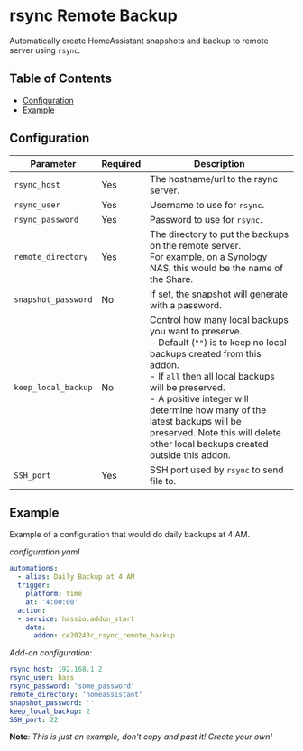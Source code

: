 
# rsync Remote Backup

Automatically create HomeAssistant snapshots and backup to remote server using `rsync`.


## Table of Contents

* [Configuration](#configuration)
* [Example](#example)

## Configuration

|Parameter|Required|Description|
|---------|--------|-----------|
|`rsync_host`|Yes|The hostname/url to the rsync server.|
|`rsync_user`|Yes|Username to use for `rsync`.|
|`rsync_password`|Yes|Password to use for `rsync`.|
|`remote_directory`|Yes|The directory to put the backups on the remote server.<br />For example, on a Synology NAS, this would be the name of the Share.|
|`snapshot_password`|No|If set, the snapshot will generate with a password.|
|`keep_local_backup`|No|Control how many local backups you want to preserve.<br />- Default (`""`) is to keep no local backups created from this addon.<br />- If `all` then all local backups will be preserved.<br />- A positive integer will determine how many of the latest backups will be preserved. Note this will delete other local backups created outside this addon.|
|`SSH_port`|Yes|SSH port used by `rsync` to send file to.|


## Example

Example of a configuration that would do daily backups at 4 AM.

_configuration.yaml_
```yaml
automations:
  - alias: Daily Backup at 4 AM
  trigger:
    platform: time
    at: '4:00:00'
  action:
  - service: hassio.addon_start
    data:
      addon: ce20243c_rsync_remote_backup
```

_Add-on configuration_:
```yaml
rsync_host: 192.168.1.2
rsync_user: hass
rsync_password: 'some_password'
remote_directory: 'homeassistant'
snapshot_password: ''
keep_local_backup: 2
SSH_port: 22
```

**Note**: _This is just an example, don't copy and past it! Create your own!_
